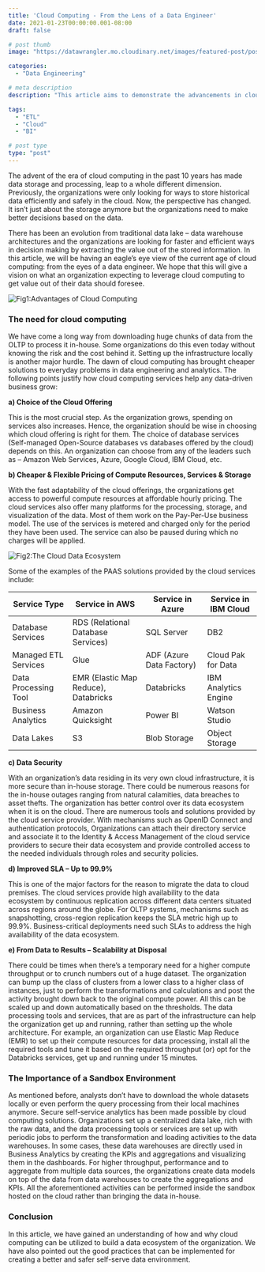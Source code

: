 ```yaml
---
title: 'Cloud Computing - From the Lens of a Data Engineer'
date: 2021-01-23T00:00:00.001-08:00
draft: false

# post thumb
image: "https://datawrangler.mo.cloudinary.net/images/featured-post/post15.jpg"

categories:
  - "Data Engineering"

# meta description
description: "This article aims to demonstrate the advancements in cloud computing and how it helps in accelerating data engineering workloads."

tags:
  - "ETL"
  - "Cloud"
  - "BI"

# post type
type: "post"
---
```


The advent of the era of cloud computing in the past 10 years has made data storage and processing, leap to a whole different dimension. Previously, the organizations were only looking for ways to store historical data efficiently and safely in the cloud. Now, the perspective has changed. It isn’t just about the storage anymore but the organizations need to make better decisions based on the data. 

There has been an evolution from traditional data lake – data warehouse architectures and the organizations are looking for faster and efficient ways in decision making by extracting the value out of the stored information. In this article, we will be having an eagle’s eye view of the current age of cloud computing: from the eyes of a data engineer. We hope that this will give a vision on what an organization expecting to leverage cloud computing to get value out of their data should foresee.

![Fig1:Advantages of Cloud Computing](https://datawrangler.mo.cloudinary.net/images/post/15-cloud-computing/img1.jpg)

### The need for cloud computing

We have come a long way from downloading huge chunks of data from the OLTP to process it in-house. Some organizations do this even today without knowing the risk and the cost behind it. Setting up the infrastructure locally is another major hurdle. The dawn of cloud computing has brought cheaper solutions to everyday problems in data engineering and analytics. The following points justify how cloud computing services help any data-driven business grow:

**a) Choice of the Cloud Offering**

This is the most crucial step. As the organization grows, spending on services also increases. Hence, the organization should be wise in choosing which cloud offering is right for them. The choice of database services (Self-managed Open-Source databases vs databases offered by the cloud) depends on this. An organization can choose from any of the leaders such as – Amazon Web Services, Azure, Google Cloud, IBM Cloud, etc.

**b) Cheaper & Flexible Pricing of Compute Resources, Services & Storage**

With the fast adaptability of the cloud offerings, the organizations get access to powerful compute resources at affordable hourly pricing. The cloud services also offer many platforms for the processing, storage, and visualization of the data. Most of them work on the Pay-Per-Use business model. The use of the services is metered and charged only for the period they have been used. The service can also be paused during which no charges will be applied.

![Fig2:The Cloud Data Ecosystem](https://datawrangler.mo.cloudinary.net/images/post/15-cloud-computing/img2.jpg)

Some of the examples of the PAAS solutions provided by the cloud services include:

| Service Type	| Service in AWS | Service in Azure | Service in IBM Cloud |
| --- | --- | --- | --- |
| Database Services	| RDS (Relational Database Services) | SQL Server | DB2 |
| Managed ETL Services | Glue| ADF (Azure Data Factory) | Cloud Pak for Data |
| Data Processing Tool | EMR (Elastic Map Reduce), Databricks | Databricks |IBM Analytics Engine |
| Business Analytics | Amazon Quicksight | Power BI | Watson Studio |
| Data Lakes | S3| Blob Storage | Object Storage |

**c) Data Security**

With an organization’s data residing in its very own cloud infrastructure, it is more secure than in-house storage. There could be numerous reasons for the in-house outages ranging from natural calamities, data breaches to asset thefts. The organization has better control over its data ecosystem when it is on the cloud. There are numerous tools and solutions provided by the cloud service provider. With mechanisms such as OpenID Connect and authentication protocols, Organizations can attach their directory service and associate it to the Identity & Access Management of the cloud service providers to secure their data ecosystem and provide controlled access to the needed individuals through roles and security policies.

**d) Improved SLA – Up to 99.9%**

This is one of the major factors for the reason to migrate the data to cloud premises. The cloud services provide high availability to the data ecosystem by continuous replication across different data centers situated across regions around the globe. For OLTP systems, mechanisms such as snapshotting, cross-region replication keeps the SLA metric high up to 99.9%. Business-critical deployments need such SLAs to address the high availability of the data ecosystem.

**e) From Data to Results – Scalability at Disposal**

There could be times when there’s a temporary need for a higher compute throughput or to crunch numbers out of a huge dataset. The organization can bump up the class of clusters from a lower class to a higher class of instances, just to perform the transformations and calculations and post the activity brought down back to the original compute power. All this can be scaled up and down automatically based on the thresholds. The data processing tools and services, that are as part of the infrastructure can help the organization get up and running, rather than setting up the whole architecture. For example, an organization can use Elastic Map Reduce (EMR) to set up their compute resources for data processing, install all the required tools and tune it based on the required throughput (or) opt for the Databricks services, get up and running under 15 minutes.

### The Importance of a Sandbox Environment

As mentioned before, analysts don’t have to download the whole datasets locally or even perform the query processing from their local machines anymore. Secure self-service analytics has been made possible by cloud computing solutions. Organizations set up a centralized data lake, rich with the raw data, and the data processing tools or services are set up with periodic jobs to perform the transformation and loading activities to the data warehouses. In some cases, these data warehouses are directly used in Business Analytics by creating the KPIs and aggregations and visualizing them in the dashboards. For higher throughput, performance and to aggregate from multiple data sources, the organizations create data models on top of the data from data warehouses to create the aggregations and KPIs. All the aforementioned activities can be performed inside the sandbox hosted on the cloud rather than bringing the data in-house.

### Conclusion
In this article, we have gained an understanding of how and why cloud computing can be utilized to build a data ecosystem of the organization. We have also pointed out the good practices that can be implemented for creating a better and safer self-serve data environment.
